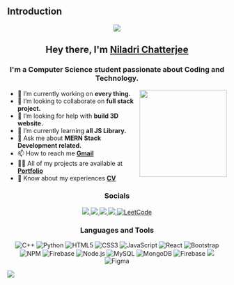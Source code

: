 ## Introduction
<p align="center">
<img src="https://readme-typing-svg.demolab.com/?lines=Welcome+to+Niladri's+GitHub!;3%2B+years+experienced+Web+Developer!;I+love+making+cool+websites!&font=Fira%20Code&center=true&width=700&height=45&color=fff53a&vCenter=true&pause=1000&size=25" /></a>
</p>
<h2 align="center">Hey there, I'm <a href="https://github.com/niladri-1">Niladri Chatterjee</a></h3>
<h3 align="center">I'm a Computer Science student passionate about Coding and Technology.</h3>

<img align="right" src="http://github-profile-summary-cards.vercel.app/api/cards/stats?username=niladri-1&theme=2077" height="200em" />

- 🔭 I’m currently working on <b>every thing.</b>
- 👯 I’m looking to collaborate on <b>full stack project.</b>
- 🤝 I’m looking for help with <b>build 3D website.</b>
- 🌱 I’m currently learning <b>all JS Library.</b>
- 💬 Ask me about <b>MERN Stack Development related.</b>
- 📫 How to reach me <b><a href="mailto:connects.niladri@gmail.com">Gmail</a></b>
- 👨‍💻 All of my projects are available at <b><a href="https://niladri1.netlify.app/">Portfolio</a></b>
- 📄 Know about my experiences <b><a href="https://niladri1.netlify.app/src/pdf/Niladri_Chatterjee(CV).pdf">CV</a></b>

<h3 align="center">Socials</h3>
<div align="center">
    <a href="mailto:connects.niladri@gmail.com">
        <img src="https://img.shields.io/badge/-Gmail-E34F26?style=for-the-badge&logo=gmail&logoColor=white">
    </a>
    <a href="https://www.linkedin.com/in/niladri1" target="_blank">
        <img src="https://img.shields.io/badge/LinkedIn-0077B5?style=for-the-badge&logo=linkedin&logoColor=white" target="_blank">
    </a>
    <a href="https://github.com/niladri-1" target="_blank">
        <img src="https://img.shields.io/badge/GitHub-%23323330?style=for-the-badge&logo=github&logoColor=white" target="_blank">
    </a>
    <a href="https://twitter.com/coding_niladri" target="_blank">
        <img src="https://img.shields.io/badge/Twitter-1DA1F2?style=for-the-badge&logo=twitter&logoColor=white" target="_blank">
    </a>
    <a href="https://leetcode.com/your-leetcode-username/" target="_blank">
    <img src="https://img.shields.io/badge/LeetCode-FFA116?style=for-the-badge&logo=leetcode&logoColor=white" alt="LeetCode">
</a>


</div>

<h3 align="center">Languages and Tools</h3>

<p align="center">
<img src="https://img.shields.io/badge/c++-%2300599C.svg?style=for-the-badge&logo=c%2B%2B&logoColor=white" alt="C++">
<img src="https://img.shields.io/badge/python-3670A0?style=for-the-badge&logo=python&logoColor=ffdd54" alt="Python">
<img src="https://img.shields.io/badge/html5-%23E34F26.svg?style=for-the-badge&logo=html5&logoColor=white" alt="HTML5">
<img src="https://img.shields.io/badge/css3-%231572B6.svg?style=for-the-badge&logo=css3&logoColor=white" alt="CSS3">
<img src="https://img.shields.io/badge/javascript-%23323330.svg?style=for-the-badge&logo=javascript&logoColor=%23F7DF1E" alt="JavaScript">
<img alt="React" src ="https://img.shields.io/badge/react-%2307405e.svg?style=for-the-badge&logo=react&logoColor=white"/>
<img src="https://img.shields.io/badge/bootstrap-%238511FA.svg?style=for-the-badge&logo=bootstrap&logoColor=white" alt="Bootstrap">
<img src="https://img.shields.io/badge/NPM-%23CB3837.svg?style=for-the-badge&logo=npm&logoColor=white" alt="NPM">
<img alt="Firebase" src="https://img.shields.io/badge/Firebase-%2302569B.svg?style=for-the-badge&logo=Firebase&logoColor=yellow" />
<img src="https://img.shields.io/badge/node.js-6DA55F?style=for-the-badge&logo=node.js&logoColor=white" alt="Node.js">
<img src="https://img.shields.io/badge/mysql-%2300000f.svg?style=for-the-badge&logo=mysql&logoColor=white" alt="MySQL">
<img src="https://img.shields.io/badge/MongoDB-%234ea94b.svg?style=for-the-badge&logo=mongodb&logoColor=white" alt="MongoDB">
<img src="https://img.shields.io/badge/Firebase-039BE5?style=for-the-badge&logo=Firebase&logoColor=white" alt="Firebase">
<img src="https://img.shields.io/badge/VS_Code-0078D4?style=for-the-badge&logo=visual%20studio%20code&logoColor=white">
<img src="https://img.shields.io/badge/figma-%23F24E1E.svg?style=for-the-badge&logo=figma&logoColor=white" alt="Figma">
</p>

<img src="https://raw.githubusercontent.com/Trilokia/Trilokia/379277808c61ef204768a61bbc5d25bc7798ccf1/bottom_header.svg" />
